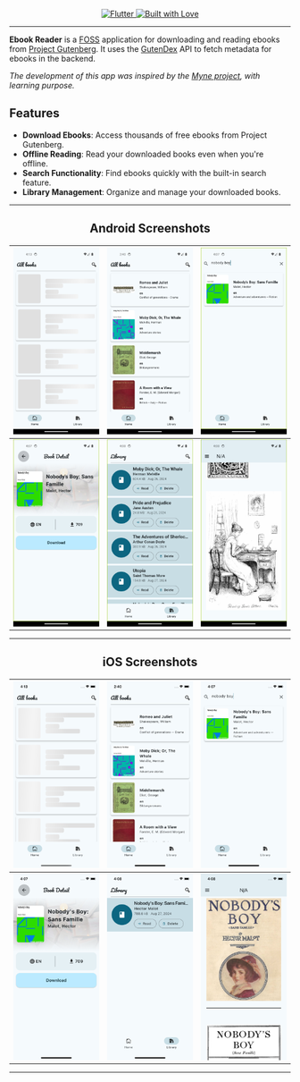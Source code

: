 <p align="center">
  <a href="https://flutter.io/">
     <img src="https://forthebadge.com/images/badges/made-with-flutter.svg" alt="Flutter" />
  </a>
  <a href="https://github.com/baonlq97"><img src="https://forthebadge.com/images/badges/built-with-love.svg" alt="Built with Love"></a>
</p>

------

**Ebook Reader** is a [FOSS](https://en.wikipedia.org/wiki/Free_and_open-source_software) application for downloading and reading ebooks from [Project Gutenberg](https://gutenberg.org). It uses the [GutenDex](https://github.com/garethbjohnson/gutendex) API to fetch metadata for ebooks in the backend.

*The development of this app was inspired by the [Myne project](https://github.com/Pool-Of-Tears/Myne), with learning purpose.*

## Features

- **Download Ebooks**: Access thousands of free ebooks from Project Gutenberg.
- **Offline Reading**: Read your downloaded books even when you're offline.
- **Search Functionality**: Find ebooks quickly with the built-in search feature.
- **Library Management**: Organize and manage your downloaded books.

------

<h2 align="center">Android Screenshots</h2>

| ![](screenshots/Screenshot_1724750019.png) | ![](screenshots/Screenshot_1724744422.png) | ![](screenshots/Screenshot_1724749657.png) | 
|-------------------------------------------------------|-------------------------------------------------------|-------------------------------------------------------|
| ![](screenshots/Screenshot_1724749666.png) | ![](screenshots/Screenshot_1724749690.png) | ![](screenshots/Screenshot_1724749718.png) | 

------

<h2 align="center">iOS Screenshots</h2>

| ![](screenshots/iOS_1.png) | ![](screenshots/iOS_2.png) | ![](screenshots/iOS_3.png) |
|-------------------------------------------------------|-------------------------------------------------------|-------------------------------------------------------|
| ![](screenshots/iOS_4.png) | ![](screenshots/iOS_5.png) | ![](screenshots/iOS_6.png) |

------